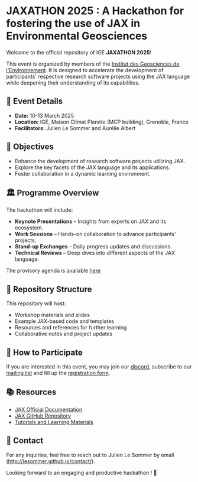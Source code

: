 
# JAXATHON 2025 : A Hackathon for fostering the use of JAX in Environmental Geosciences

Welcome to the official repository of IGE **JAXATHON 2025**! 

This event is organized by members of the [Institut des Geosciences de l'Environnement](https://www.ige-grenoble.fr). It is designed to accelerate the development of participants' respective research software projects using the JAX language while deepening their understanding of its capabilities.

## 📅 Event Details
- **Date:** 10-13 March 2025
- **Location:** IGE, Maison Climat Planète (MCP building), Grenoble, France
- **Facilitators:** Julien Le Sommer and Aurélie Albert

## 🎯 Objectives
- Enhance the development of research software projects utilizing JAX.
- Explore the key facets of the JAX language and its applications.
- Foster collaboration in a dynamic learning environment.

## 🏛 Programme Overview
The hackathon will include:

- **Keynote Presentations** – Insights from experts on JAX and its ecosystem.
- **Work Sessions** – Hands-on collaboration to advance participants' projects.
- **Stand-up Exchanges** – Daily progress updates and discussions.
- **Technical Reviews** – Deep dives into different aspects of the JAX language.

The provisory agenda is available [here](DETAILLED-AGENDA.md)

## 📂 Repository Structure
This repository will host:
- Workshop materials and slides
- Example JAX-based code and templates
- Resources and references for further learning
- Collaborative notes and project updates

## 🤝 How to Participate

If you are interested in this event, you may join our [discord](https://discord.gg/JFDDbUF9T3), subscribe to our [mailing list](https://groupes.renater.fr/sympa/subscribe/ige-jaxathon-news) and fill up the [registration form](https://forms.gle/xDHqp7utJtDCWKU88). 

## 📚 Resources
- [JAX Official Documentation](https://jax.readthedocs.io/)
- [JAX GitHub Repository](https://github.com/google/jax)
- [Tutorials and Learning Materials](https://docs.jax.dev/en/latest/tutorials.html)

## 📧 Contact
For any inquiries, feel free to reach out to Julien Le Sommer by email (http://lesommer.github.io/contact/).

Looking forward to an engaging and productive hackathon ! 🚀
